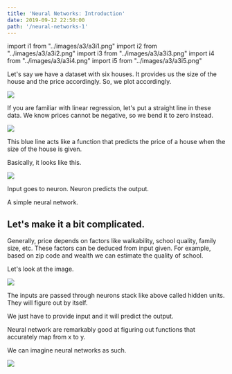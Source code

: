 ```yaml
---
title: 'Neural Networks: Introduction'
date: 2019-09-12 22:50:00
path: '/neural-networks-1'
---
```

<!--- Images --->
import i1 from "../images/a3/a3i1.png"
import i2 from "../images/a3/a3i2.png"
import i3 from "../images/a3/a3i3.png"
import i4 from "../images/a3/a3i4.png"
import i5 from "../images/a3/a3i5.png"

Let's say we have a dataset with six houses. It provides us the size of the house and the price accordingly. So, we plot accordingly. 

<img src={i1} className="img-responsive" />

If you are familiar with linear regression, let's put a straight line in these data. We know prices cannot be negative, so we bend it to zero instead.

<img src={i2} className="img-responsive" />

This blue line acts like a function that predicts the price of a house when the size of the house is given.

Basically, it looks like this.

<img src={i3} className="img-responsive" />

Input goes to neuron. Neuron predicts the output.

A simple neural network.

## Let's make it a bit complicated.

Generally, price depends on factors like walkability, school quality, family size, etc. These factors can be deduced from input given. For example, based on zip code and wealth we can estimate the quality of school. 

Let's look at the image.

<img src={i4} className="img-responsive" />

The inputs are passed through neurons stack like above called hidden units. They will figure out by itself.

We just have to provide input and it will predict the output.

Neural network are remarkably good at figuring out functions that accurately map from x to y.

We can imagine neural networks as such.

<img src={i5} className="img-responsive" />